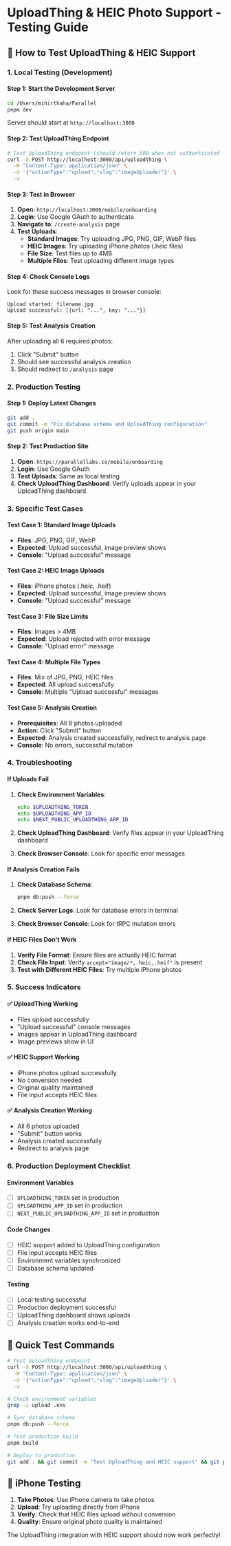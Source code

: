 # UploadThing & HEIC Photo Support - Testing Guide

## 🧪 **How to Test UploadThing & HEIC Support**

### **1. Local Testing (Development)**

#### **Step 1: Start the Development Server**
```bash
cd /Users/mihirthaha/Parallel
pnpm dev
```
Server should start at `http://localhost:3000`

#### **Step 2: Test UploadThing Endpoint**
```bash
# Test UploadThing endpoint (should return 500 when not authenticated - this is expected)
curl -X POST http://localhost:3000/api/uploadthing \
  -H "Content-Type: application/json" \
  -d '{"actionType":"upload","slug":"imageUploader"}' \
  -v
```

#### **Step 3: Test in Browser**
1. **Open**: `http://localhost:3000/mobile/onboarding`
2. **Login**: Use Google OAuth to authenticate
3. **Navigate to**: `/create-analysis` page
4. **Test Uploads**:
   - **Standard Images**: Try uploading JPG, PNG, GIF, WebP files
   - **HEIC Images**: Try uploading iPhone photos (.heic files)
   - **File Size**: Test files up to 4MB
   - **Multiple Files**: Test uploading different image types

#### **Step 4: Check Console Logs**
Look for these success messages in browser console:
```
Upload started: filename.jpg
Upload successful: [{url: "...", key: "..."}]
```

#### **Step 5: Test Analysis Creation**
After uploading all 6 required photos:
1. Click "Submit" button
2. Should see successful analysis creation
3. Should redirect to `/analysis` page

### **2. Production Testing**

#### **Step 1: Deploy Latest Changes**
```bash
git add .
git commit -m "Fix database schema and UploadThing configuration"
git push origin main
```

#### **Step 2: Test Production Site**
1. **Open**: `https://parallellabs.co/mobile/onboarding`
2. **Login**: Use Google OAuth
3. **Test Uploads**: Same as local testing
4. **Check UploadThing Dashboard**: Verify uploads appear in your UploadThing dashboard

### **3. Specific Test Cases**

#### **Test Case 1: Standard Image Uploads**
- **Files**: JPG, PNG, GIF, WebP
- **Expected**: Upload successful, image preview shows
- **Console**: "Upload successful" message

#### **Test Case 2: HEIC Image Uploads**
- **Files**: iPhone photos (.heic, .heif)
- **Expected**: Upload successful, image preview shows
- **Console**: "Upload successful" message

#### **Test Case 3: File Size Limits**
- **Files**: Images > 4MB
- **Expected**: Upload rejected with error message
- **Console**: "Upload error" message

#### **Test Case 4: Multiple File Types**
- **Files**: Mix of JPG, PNG, HEIC files
- **Expected**: All upload successfully
- **Console**: Multiple "Upload successful" messages

#### **Test Case 5: Analysis Creation**
- **Prerequisites**: All 6 photos uploaded
- **Action**: Click "Submit" button
- **Expected**: Analysis created successfully, redirect to analysis page
- **Console**: No errors, successful mutation

### **4. Troubleshooting**

#### **If Uploads Fail**
1. **Check Environment Variables**:
   ```bash
   echo $UPLOADTHING_TOKEN
   echo $UPLOADTHING_APP_ID
   echo $NEXT_PUBLIC_UPLOADTHING_APP_ID
   ```

2. **Check UploadThing Dashboard**: Verify files appear in your UploadThing dashboard

3. **Check Browser Console**: Look for specific error messages

#### **If Analysis Creation Fails**
1. **Check Database Schema**:
   ```bash
   pnpm db:push --force
   ```

2. **Check Server Logs**: Look for database errors in terminal

3. **Check Browser Console**: Look for tRPC mutation errors

#### **If HEIC Files Don't Work**
1. **Verify File Format**: Ensure files are actually HEIC format
2. **Check File Input**: Verify `accept="image/*,.heic,.heif"` is present
3. **Test with Different HEIC Files**: Try multiple iPhone photos

### **5. Success Indicators**

#### **✅ UploadThing Working**
- Files upload successfully
- "Upload successful" console messages
- Images appear in UploadThing dashboard
- Image previews show in UI

#### **✅ HEIC Support Working**
- iPhone photos upload successfully
- No conversion needed
- Original quality maintained
- File input accepts HEIC files

#### **✅ Analysis Creation Working**
- All 6 photos uploaded
- "Submit" button works
- Analysis created successfully
- Redirect to analysis page

### **6. Production Deployment Checklist**

#### **Environment Variables**
- [ ] `UPLOADTHING_TOKEN` set in production
- [ ] `UPLOADTHING_APP_ID` set in production
- [ ] `NEXT_PUBLIC_UPLOADTHING_APP_ID` set in production

#### **Code Changes**
- [ ] HEIC support added to UploadThing configuration
- [ ] File input accepts HEIC files
- [ ] Environment variables synchronized
- [ ] Database schema updated

#### **Testing**
- [ ] Local testing successful
- [ ] Production deployment successful
- [ ] UploadThing dashboard shows uploads
- [ ] Analysis creation works end-to-end

## 🎯 **Quick Test Commands**

```bash
# Test UploadThing endpoint
curl -X POST http://localhost:3000/api/uploadthing \
  -H "Content-Type: application/json" \
  -d '{"actionType":"upload","slug":"imageUploader"}' \
  -v

# Check environment variables
grep -i upload .env

# Sync database schema
pnpm db:push --force

# Test production build
pnpm build

# Deploy to production
git add . && git commit -m "Test UploadThing and HEIC support" && git push origin main
```

## 📱 **iPhone Testing**

1. **Take Photos**: Use iPhone camera to take photos
2. **Upload**: Try uploading directly from iPhone
3. **Verify**: Check that HEIC files upload without conversion
4. **Quality**: Ensure original photo quality is maintained

The UploadThing integration with HEIC support should now work perfectly!

